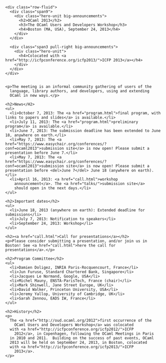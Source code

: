 <!DOCTYPE html PUBLIC "-//W3C//DTD XHTML 1.0 Strict//EN"
          "http://www.w3.org/TR/xhtml1/DTD/xhtml1-strict.dtd">
<html xmlns="http://www.w3.org/1999/xhtml">
  <head>
    <meta content="IE=8" http-equiv="X-UA-Compatible"/>
    <meta content="text/html; charset=utf-8" http-equiv="Content-Type"/>
    <title>OCaml 2013</title>
  </head>
  <body>
    
    <div class="row-fluid">
      <div class="span9">
        <div class="hero-unit big-announcements">
          <h2>OCaml 2013</h2>
          <h3>The OCaml Users and Developers Workshop</h3>
          <h4>Boston (MA, USA), September 24, 2013</h4>
        </div>
      </div>

      <div class="span3 pull-right big-announcements">
        <div class="hero-unit">
          <h4>Colocated with <a href="http://icfpconference.org/icfp2013/">ICFP 2013</a></h4>
        </div>
      </div>
    </div>


    <p>The meeting is an informal community gathering of users of the
      language, library authors, and developers, using and extending
      OCaml in new ways.</p>

    <h2>News</H2>
    <ul>
      <li>October 7, 2013: The <a href="program.html">final program, with links to papers and slides</a> is available.</li>
      <li>July 11, 2013: The <a href="program.html">preliminary program</a> is available.</li>
      <li>June 7, 2013: The submission deadline has been extended to June 18, anywhere on earth.</li>
      <li>May 7, 2013: The <a href="https://www.easychair.org/conferences/?conf=ocaml2013">submission site</a> is now open! Please submit a presentation before June 7.</li>
      <li>May 7, 2013: The <a href="https://www.easychair.org/conferences/?conf=ocaml2013">submission site</a> is now open! Please submit a presentation before <del>June 7</del> June 18 (anywhere on earth).</li>
      <li>April 16, 2013: <a href="call.html">workshop
        announcement</a>. The <a href="talks/">submission site</a>
        should open in the next days.</li>
    </ul>
    
    <h2>Important dates</h2>
    <ul>
      <li>June 18, 2013 (anywhere on earth): Extended deadline for submissions</li>
      <li>July 7, 2013: Notification to speakers</li>
      <li>September 24, 2013: Workshop</li>
    </ul>

    <h2><a href="call.html">Call for presentations</a></h2>
    <p>Please consider submitting a presentation, and/or join us in
    Boston! See <a href="call.html">here the call for
    presentations</a>.</p>

    <h2>Program Committee</h2>
    <ul>
      <li>Damien Doligez, INRIA Paris-Rocquencourt, France</li>
      <li>Jun Furuse, Standard Chartered Bank, Singapore</li>
      <li>Jacques Le Normand, Google, USA</li>
      <li>Michel Mauny, ENSTA-ParisTech, France (chair)</li>
      <li>Mark Shinwell, Jane Street Europe, UK</li>
      <li>David Walker, Princeton University, USA</li>
      <li>Jeremy Yallop, University of Cambridge, UK</li>
      <li>Sarah Zennou, EADS IW, France</li>
    </ul>

    <h2>History</h2>
    <p>
      The <a href="http://oud.ocaml.org/2012">first occurrence of the
        OCaml Users and Developers Workshop</a> was colocated
      with <a href="http://icfpconference.org/icfp2012/">ICFP
        2012</a>, in Copenhagen, following the OCaml Meetings in Paris
      in 2010 and 2011.  Building on the success of past events, OCaml
      2013 will be held on September 24, 2013, in Boston, colocated
      with <a href="http://icfpconference.org/icfp2013/">ICFP
        2013</a>.
    </p>
  </body>
</html>

